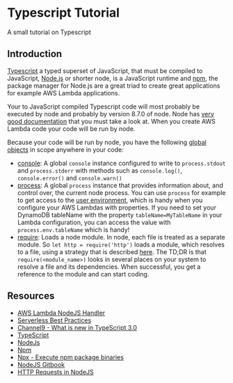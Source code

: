 # Typescript Tutorial
A small tutorial on Typescript

## Introduction
[Typescript](https://www.typescriptlang.org/) a typed superset of JavaScript, that must be compiled to JavaScript, [Node.js](https://nodejs.org/en/) or shorter node, is a JavaScript runtime and [npm](https://www.npmjs.com/), the package manager for Node.js are a great triad to create great applications for example AWS Lambda applications.

Your to JavaScript compiled Typescript code will most probably be executed by node and probably by version 8.7.0 of node. Node has [very good documentation]( https://nodejs.org/dist/latest-v8.x/docs/api/) that you must take a look at. When you create AWS Lambda code your code will be run by node.

Because your code will be run by node, you have the following [global objects](https://nodejs.org/dist/latest-v8.x/docs/api/globals.html) in scope anywhere in your code:

- [console](https://nodejs.org/dist/latest-v8.x/docs/api/console.html): A global `console` instance configured to write to `process.stdout` and `process.stderr` with methods such as `console.log()`, `console.error()` and `console.warn()`
- [process](https://nodejs.org/dist/latest-v8.x/docs/api/process.html): A global `process` instance that provides information about, and control over, the current node process. You can use `process` for example to get access to the [user environment](https://nodejs.org/dist/latest-v8.x/docs/api/process.html#process_process_env), which is handy when you configure your AWS Lambdas with properties. If you need to set your DynamoDB tableName with the property `tableName=MyTableName` in your Lambda configuration, you can access the value with `process.env.tableName` which is handy!
- [require](https://nodejs.org/dist/latest-v8.x/docs/api/modules.html): Loads a node module. In node, each file is treated as a separate module. So `let http = require('http')` loads a module, which resolves to a file, using a strategy that is described [here](https://nodejs.org/dist/latest-v8.x/docs/api/modules.html#modules_all_together). The TD;DR is that `require(<module_name>)` looks in several places on your system to resolve a file and its dependencies. When successful, you get a reference to the module and can start coding.

## Resources
- [AWS Lambda NodeJS Handler](https://docs.aws.amazon.com/lambda/latest/dg/nodejs-prog-model-handler.html)
- [Serverless Best Practices](https://medium.com/@PaulDJohnston/serverless-best-practices-b3c97d551535)
- [Channel9 - What is new in TypeScript 3.0](https://channel9.msdn.com/Events/Build/2017/B8088/)
- [TypeScript](https://www.typescriptlang.org/)
- [NodeJs](https://nodejs.org/en/)
- [Npm](https://www.npmjs.com/)
- [Npx - Execute npm package binaries](https://www.npmjs.com/package/npx)
- [NodeJS Gitbook](https://basarat.gitbooks.io/typescript/docs/quick/nodejs.html)
- [HTTP Requests in NodeJS](https://www.twilio.com/blog/2017/08/http-requests-in-node-js.html)